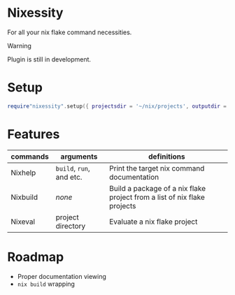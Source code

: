# Nixessity
For all your nix flake command necessities.

> [!WARNING]
> Plugin is still in development.

# Setup
```lua
require"nixessity".setup({ projectsdir = '~/nix/projects', outputdir = './nixessity' })
```

# Features
|commands|arguments|definitions|
|-|-|-|
|Nixhelp|`build`, `run`, and etc.|Print the target nix command documentation|
|Nixbuild|_none_|Build a package of a nix flake project from a list of nix flake projects|
|Nixeval|project directory|Evaluate a nix flake project|

# Roadmap
- Proper documentation viewing
- `nix build` wrapping
